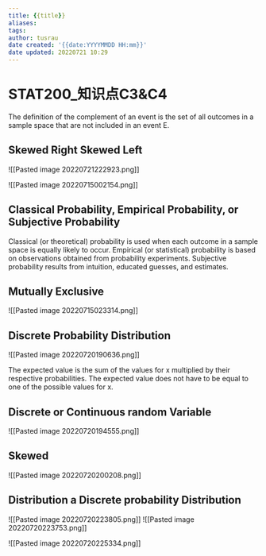 ```yaml
---
title: {{title}}
aliases: 
tags:
author: tusrau
date created: '{{date:YYYYMMDD HH:mm}}'
date updated: 20220721 10:29
---
```


# STAT200_知识点C3&C4

The definition of the complement of an event is the set of all outcomes in a sample space that are not included in an event E.

## Skewed Right Skewed Left

![[Pasted image 20220721222923.png]]

![[Pasted image 20220715002154.png]]

## Classical Probability, Empirical Probability, or Subjective Probability

Classical​ (or theoretical) probability is used when each outcome in a sample space is equally likely to occur. Empirical​ (or statistical) probability is based on observations obtained from probability experiments. Subjective probability results from​ intuition, educated​ guesses, and estimates.

## Mutually Exclusive

![[Pasted image 20220715023314.png]]

## Discrete Probability Distribution

![[Pasted image 20220720190636.png]]

The expected value is the sum of the values for x multiplied by their respective probabilities. The expected value does not have to be equal to one of the possible values for x.

## Discrete or Continuous random​ Variable

![[Pasted image 20220720194555.png]]

## Skewed

![[Pasted image 20220720200208.png]]

## Distribution a Discrete probability​ Distribution

![[Pasted image 20220720223805.png]]
![[Pasted image 20220720223753.png]]

![[Pasted image 20220720225334.png]]
